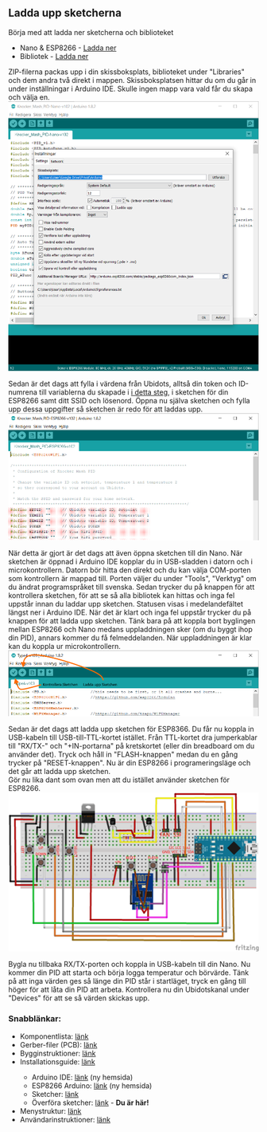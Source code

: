 <h2>Ladda upp sketcherna</h2>
Börja med att ladda ner sketcherna och biblioteket
<ul>
  <li>Nano & ESP8266 - <a href="https://github.com/knockimov/Knocker_Mash_PID/releases/latest">Ladda ner</a></li>
  <li>Bibliotek - <a href="https://github.com/knockimov/Knocker_Mash_PID/blob/master/arduino/librarys/librarys.zip">Ladda ner</a></li>
</ul>
ZIP-filerna packas upp i din skissboksplats, biblioteket under "Libraries" och dem andra två direkt i mappen. Skissboksplatsen hittar du om du går in under inställningar i Arduino IDE. Skulle ingen mapp vara vald får du skapa och välja en.
<img src="https://github.com/knockimov/Knocker_Mash_PID/blob/master/images/Sketch_skissbokplats.png"></img>

Sedan är det dags att fylla i värdena från Ubidots, alltså din token och ID-numrena till variablerna du skapade i <a href="https://github.com/knockimov/Knocker_Mash_PID/blob/master/ARDUINO.md">i detta steg</a>, i sketchen för din ESP8266 samt ditt SSID och lösenord. Öppna nu själva sketchen och fylla upp dessa uppgifter så sketchen är redo för att laddas upp.
<img src="https://github.com/knockimov/Knocker_Mash_PID/blob/master/images/Sketch_ESP.png"></img>

När detta är gjort är det dags att även öppna sketchen till din Nano. När sketchen är öppnad i Arduino IDE kopplar du in USB-sladden i datorn och i microkontrollern. Datorn bör hitta den direkt och du kan välja COM-porten som kontrollern är mappad till. Porten väljer du under "Tools", "Verktyg" om du ändrat programspråket till svenska. Sedan trycker du på knappen för att kontrollera sketchen, för att se så alla bibliotek kan hittas och inga fel uppstår innan du laddar upp sketchen. Statusen visas i medelandefältet längst ner i Arduino IDE. När det är klart och inga fel uppstår trycker du på knappen för att ladda upp sketchen. Tänk bara på att koppla bort byglingen mellan ESP8266 och Nano medans uppladdningen sker (om du byggt ihop din PID), annars kommer du få felmeddelanden. När uppladdningen är klar kan du koppla ur microkontrollern.
<img src="https://github.com/knockimov/Knocker_Mash_PID/blob/master/images/Sketch_upload.png"></img>

Sedan är det dags att ladda upp sketchen för ESP8366. Du får nu koppla in USB-kabeln till USB-till-TTL-kortet istället. Från TTL-kortet dra jumperkablar till "RX/TX-" och "+IN-portarna" på kretskortet (eller din breadboard om du använder det). Tryck och håll in "FLASH-knappen" medan du en gång trycker på "RESET-knappen". Nu är din ESP8266 i programeringsläge och det går att ladda upp sketchen.<br>
Gör nu lika dant som ovan men att du istället använder sketchen för ESP8266.
<img src="https://github.com/knockimov/Knocker_Mash_PID/blob/master/images/Knocker_Mash_PID-Nano_ESP8266F-v100_bb.png"></img>

Bygla nu tillbaka RX/TX-porten och koppla in USB-kabeln till din Nano. Nu kommer din PID att starta och börja logga temperatur och börvärde. Tänk på att inga värden ges så länge din PID står i startläget, tryck en gång till höger för att låta din PID att arbeta. Kontrollera nu din Ubidotskanal under "Devices" för att se så värden skickas upp.

<h3>Snabblänkar:</h3>
<ul>
<li>Komponentlista: <a href="https://github.com/knockimov/Knocker_Mash_PID/blob/master/COMPONENTS.md"> länk</a></li>
<li>Gerber-filer (PCB): <a href="https://github.com/knockimov/Knocker_Mash_PID/tree/master/gerber"> länk</a></li>
<li>Bygginstruktioner: <a href="https://github.com/knockimov/Knocker_Mash_PID/blob/master/BUILD.md"> länk</a></li>
<li>Installationsguide: <a href="https://github.com/knockimov/Knocker_Mash_PID/blob/master/ARDUINO.md"> länk</a></li>
<ul>
<li>Arduino IDE: <a href="https://www.arduino.cc/en/Guide/Windows"> länk</a> (ny hemsida)</li>
<li>ESP8266 Arduino: <a href="https://github.com/esp8266/Arduino#installing-with-boards-manager"> länk</a> (ny hemsida)</li>
<li>Sketcher: <a href="https://github.com/knockimov/Knocker_Mash_PID/tree/master/arduino"> länk</a></li>
<li>Överföra sketcher: <a href="https://github.com/knockimov/Knocker_Mash_PID/blob/master/TRANSFER.md"> länk</a> - <b>Du är här!</b></li>
</ul>
<li>Menystruktur: <a href="https://github.com/knockimov/Knocker_Mash_PID/blob/master/MENU.md"> länk</a></li>
<li>Användarinstruktioner: <a href="https://github.com/knockimov/Knocker_Mash_PID/blob/master/GUIDE.md"> länk</a></li>
</ul>
